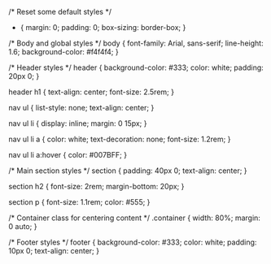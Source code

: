 /* Reset some default styles */
* {
    margin: 0;
    padding: 0;
    box-sizing: border-box;
}

/* Body and global styles */
body {
    font-family: Arial, sans-serif;
    line-height: 1.6;
    background-color: #f4f4f4;
}

/* Header styles */
header {
    background-color: #333;
    color: white;
    padding: 20px 0;
}

header h1 {
    text-align: center;
    font-size: 2.5rem;
}

nav ul {
    list-style: none;
    text-align: center;
}

nav ul li {
    display: inline;
    margin: 0 15px;
}

nav ul li a {
    color: white;
    text-decoration: none;
    font-size: 1.2rem;
}

nav ul li a:hover {
    color: #007BFF;
}

/* Main section styles */
section {
    padding: 40px 0;
    text-align: center;
}

section h2 {
    font-size: 2rem;
    margin-bottom: 20px;
}

section p {
    font-size: 1.1rem;
    color: #555;
}

/* Container class for centering content */
.container {
    width: 80%;
    margin: 0 auto;
}

/* Footer styles */
footer {
    background-color: #333;
    color: white;
    padding: 10px 0;
    text-align: center;
}
